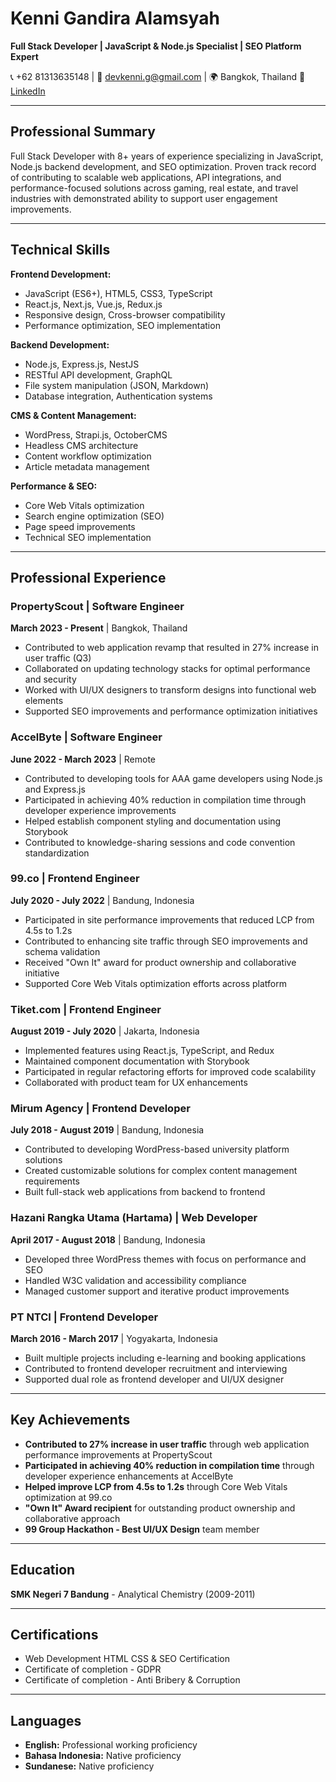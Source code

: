 # Kenni Gandira Alamsyah
**Full Stack Developer | JavaScript & Node.js Specialist | SEO Platform Expert**

📞 +62 81313635148 | 📧 devkenni.g@gmail.com | 🌍 Bangkok, Thailand
💼 [LinkedIn](https://linkedin.com/in/kenni-g-alamsyah)

---

## Professional Summary

Full Stack Developer with 8+ years of experience specializing in JavaScript, Node.js backend development, and SEO optimization. Proven track record of contributing to scalable web applications, API integrations, and performance-focused solutions across gaming, real estate, and travel industries with demonstrated ability to support user engagement improvements.

---

## Technical Skills

**Frontend Development:**
- JavaScript (ES6+), HTML5, CSS3, TypeScript
- React.js, Next.js, Vue.js, Redux.js
- Responsive design, Cross-browser compatibility
- Performance optimization, SEO implementation

**Backend Development:**
- Node.js, Express.js, NestJS
- RESTful API development, GraphQL
- File system manipulation (JSON, Markdown)
- Database integration, Authentication systems

**CMS & Content Management:**
- WordPress, Strapi.js, OctoberCMS
- Headless CMS architecture
- Content workflow optimization
- Article metadata management

**Performance & SEO:**
- Core Web Vitals optimization
- Search engine optimization (SEO)
- Page speed improvements
- Technical SEO implementation

---

## Professional Experience

### PropertyScout | Software Engineer
**March 2023 - Present** | Bangkok, Thailand

- Contributed to web application revamp that resulted in 27% increase in user traffic (Q3)
- Collaborated on updating technology stacks for optimal performance and security
- Worked with UI/UX designers to transform designs into functional web elements
- Supported SEO improvements and performance optimization initiatives

### AccelByte | Software Engineer
**June 2022 - March 2023** | Remote

- Contributed to developing tools for AAA game developers using Node.js and Express.js
- Participated in achieving 40% reduction in compilation time through developer experience improvements
- Helped establish component styling and documentation using Storybook
- Contributed to knowledge-sharing sessions and code convention standardization

### 99.co | Frontend Engineer
**July 2020 - July 2022** | Bandung, Indonesia

- Participated in site performance improvements that reduced LCP from 4.5s to 1.2s
- Contributed to enhancing site traffic through SEO improvements and schema validation
- Received "Own It" award for product ownership and collaborative initiative
- Supported Core Web Vitals optimization efforts across platform

### Tiket.com | Frontend Engineer
**August 2019 - July 2020** | Jakarta, Indonesia

- Implemented features using React.js, TypeScript, and Redux
- Maintained component documentation with Storybook
- Participated in regular refactoring efforts for improved code scalability
- Collaborated with product team for UX enhancements

### Mirum Agency | Frontend Developer
**July 2018 - August 2019** | Bandung, Indonesia

- Contributed to developing WordPress-based university platform solutions
- Created customizable solutions for complex content management requirements
- Built full-stack web applications from backend to frontend

### Hazani Rangka Utama (Hartama) | Web Developer
**April 2017 - August 2018** | Bandung, Indonesia

- Developed three WordPress themes with focus on performance and SEO
- Handled W3C validation and accessibility compliance
- Managed customer support and iterative product improvements

### PT NTCI | Frontend Developer
**March 2016 - March 2017** | Yogyakarta, Indonesia

- Built multiple projects including e-learning and booking applications
- Contributed to frontend developer recruitment and interviewing
- Supported dual role as frontend developer and UI/UX designer

---

## Key Achievements

- **Contributed to 27% increase in user traffic** through web application performance improvements at PropertyScout
- **Participated in achieving 40% reduction in compilation time** through developer experience enhancements at AccelByte
- **Helped improve LCP from 4.5s to 1.2s** through Core Web Vitals optimization at 99.co
- **"Own It" Award recipient** for outstanding product ownership and collaborative approach
- **99 Group Hackathon - Best UI/UX Design** team member

---

## Education

**SMK Negeri 7 Bandung** - Analytical Chemistry (2009-2011)

---

## Certifications

- Web Development HTML CSS & SEO Certification
- Certificate of completion - GDPR
- Certificate of completion - Anti Bribery & Corruption

---

## Languages
- **English:** Professional working proficiency
- **Bahasa Indonesia:** Native proficiency
- **Sundanese:** Native proficiency